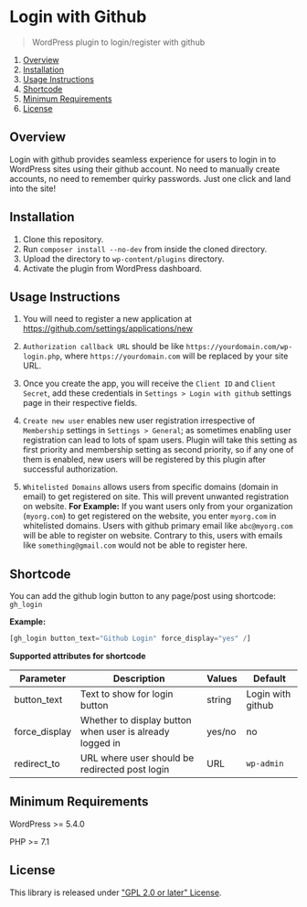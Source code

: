 # Login with Github

> WordPress plugin to login/register with github

1. [Overview](#overview)
2. [Installation](#installation)
3. [Usage Instructions](#usage-instructions)
4. [Shortcode](#shortcode)
5. [Minimum Requirements](#minimum-requirements)
6. [License](#license)

## Overview

Login with github provides seamless experience for users to login in to WordPress 
sites using their github account. No need to manually create accounts, no need to remember quirky
passwords. Just one click and land into the site!

## Installation

1. Clone this repository.
2. Run `composer install --no-dev` from inside the cloned directory.
3. Upload the directory to `wp-content/plugins` directory.
4. Activate the plugin from WordPress dashboard.

## Usage Instructions

1. You will need to register a new application at https://github.com/settings/applications/new

2. `Authorization callback URL` should be like `https://yourdomain.com/wp-login.php`, where
`https://yourdomain.com` will be replaced by your site URL.

3. Once you create the app, you will receive the `Client ID` and `Client Secret`, add these credentials
in `Settings > Login with github` settings page in their respective fields.
   
4. `Create new user` enables new user registration irrespective of `Membership` settings in 
   `Settings > General`; as sometimes enabling user registration can lead to lots of spam users.
   Plugin will take this setting as first priority and membership setting as second priority, so if
   any one of them is enabled, new users will be registered by this plugin after successful authorization.
   
5. `Whitelisted Domains` allows users from specific domains (domain in email) to get registered on site.
This will prevent unwanted registration on website. 
**For Example:** If you want users only from your organization (`myorg.com`) to get registered on the 
website, you enter `myorg.com` in whitelisted domains. Users with github primary 
email like `abc@myorg.com` will be able to register on website. Contrary to this, users with emails like
`something@gmail.com` would not be able to register here.
   
## Shortcode

You can add the github login button to any page/post using shortcode: `gh_login` 

**Example:**
```php 
[gh_login button_text="Github Login" force_display="yes" /]
```

**Supported attributes for shortcode**

| Parameter      | Description                                                   | Values | Default            |
| -------------- | --------------------------------------------------------------| -------| ------------------ |
| button_text    | Text to show for login button                                 | string | Login with github  |
| force_display  | Whether to display button when user is already logged in      | yes/no | no                 |
| redirect_to    | URL where user should be redirected post login                | URL    | `wp-admin`         |


## Minimum Requirements

WordPress >= 5.4.0

PHP >= 7.1 

## License

This library is released under
["GPL 2.0 or later" License](LICENSE).
